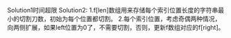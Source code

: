 Solution1时间超限
Solution2:
1.f[len]数组用来存储每个索引位置长度的字符串最小的切割刀数，初始为每个位置都切割。
2.每个索引位置，考虑奇偶两种情况，向两侧扩展，如果left位置为0了，不需要切割，否则，更新f数组对应的f[right]。